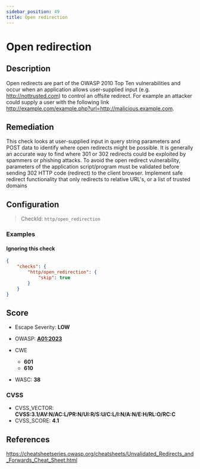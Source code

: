 ```yaml
---
sidebar_position: 49
title: Open redirection
---
```


# Open redirection

## Description

Open redirects are part of the OWASP 2010 Top Ten vulnerabilities and occur when an application allows user-supplied input (e.g. http://nottrusted.com) to control an offsite redirect. For example an attacker could supply a user with the following link http://example.com/example.php?url=http://malicious.example.com.
## Remediation

This check looks at user-supplied input in query string parameters and POST data to identify where open redirects might be possible. It is generally an accurate way to find where 301 or 302 redirects could be exploited by spammers or phishing attacks. To avoid the open redirect vulnerability, parameters of the application script/program must be validated before sending 302 HTTP code (redirect) to the client browser. Implement safe redirect functionality that only redirects to relative URL's, or a list of trusted domains


## Configuration

> CheckId: `http/open_redirection`


### Examples


#### Ignoring this check

```json
{
    "checks": {
        "http/open_redirection": {
            "skip": true
        }
    }
}
```




## Score

- Escape Severity: **<span className="low-severity">LOW</span>**
- OWASP: **[A01:2023](https://github.com/OWASP/API-Security/blob/master/2023/en/src/0xa1-broken-object-level-authorization.md)**

- CWE
  - **601**
  - **610**
- WASC: **38**



### CVSS

- CVSS_VECTOR: **CVSS:3.1/AV:N/AC:L/PR:N/UI:R/S:U/C:L/I:N/A:N/E:H/RL:O/RC:C**
- CVSS_SCORE: **4.1**

## References

https://cheatsheetseries.owasp.org/cheatsheets/Unvalidated_Redirects_and_Forwards_Cheat_Sheet.html
